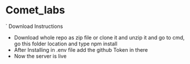# Comet_labs

` Download Instructions
- Download whole repo as zip file or clone it and unzip it and go to cmd, go this folder location and type npm install<br>
- After Installing in .env file add the github Token in there<br>
- Now the server is live<br>




